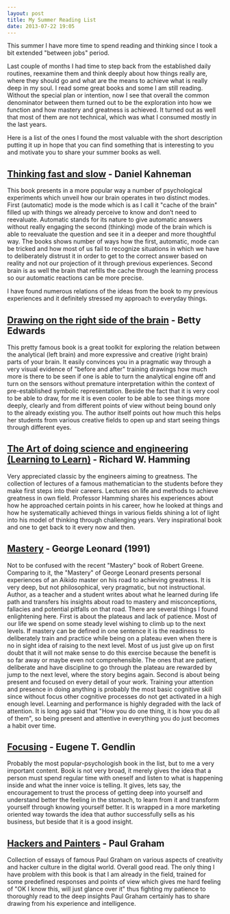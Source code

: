 ```yaml
---
layout: post
title: My Summer Reading List
date: 2013-07-22 19:05
---
```


This summer I have more time to spend reading and thinking since I took a bit extended "between jobs" period.

Last couple of months I had time to step back from the established daily routines, reexamine them and think deeply about how things really are, where they should go and what are the means to achieve what is really deep in my soul. I read some great books and some I am still reading. Without the special plan or intention, now I see that overall the common denominator between them turned out to be the exploration into how we function and how mastery and greatness is achieved. It turned out as well that most of them are not technical, which was what I consumed mostly in the last years.

Here is a list of the ones I found the most valuable with the short description putting it up in hope that you can find something that is interesting to you and motivate you to share your summer books as well.

## [Thinking fast and slow](http://www.amazon.com/Thinking-Fast-Slow-Daniel-Kahneman/dp/0374533555) - Daniel Kahneman

This book presents in a more popular way a number of psychological experiments which unveil how our brain operates in two distinct modes. First (automatic) mode is the mode which is as I call it "cache of the brain" filled up with things we already perceive to know and don’t need to reevaluate. Automatic stands for its nature to give automatic answers without really engaging the second (thinking) mode of the brain which is able to reevaluate the question and see it in a deeper and more thoughtful way. The books shows number of ways how the first, automatic, mode can be tricked and how most of us fail to recognize situations in which we have to deliberately distrust it in order to get to the correct answer based on reality and not our projection of it through previous experiences. Second brain is as well the brain that refills the cache through the learning process so our automatic reactions can be more precise.

I have found numerous relations of the ideas from the book to my previous experiences and it definitely stressed my approach to everyday things.

## [Drawing on the right side of the brain](http://www.amazon.com/Drawing-Right-Side-Brain-ebook/dp/B005KGJWRG/ref=sr_1_3?s=books&ie=UTF8&qid=1374502238&sr=1-3&keywords=drawing+on+the+right+side+of+the+brain) - Betty Edwards

This pretty famous book is a great toolkit for exploring the relation between the analytical (left brain) and more expressive and creative (right brain) parts of your brain. It easily convinces you in a pragmatic way through a very visual evidence of "before and after" training drawings how much more is there to be seen if one is able to turn the analytical engine off and turn on the sensors without premature interpretation within the context of pre-established symbolic representation. Beside the fact that it is very cool to be able to draw, for me it is even cooler to be able to see things more deeply, clearly and from different points of view without being bound only to the already existing you. The author itself points out how much this helps her students from various creative fields to open up and start seeing things through different eyes.

## [The Art of doing science and engineering (Learning to Learn)](http://www.amazon.com/Art-Doing-Science-Engineering-ebook/dp/B000P2XFPA/ref=sr_1_1?s=books&ie=UTF8&qid=1374502303&sr=1-1&keywords=the+art+of+doing+science+and+engineering) - Richard W. Hamming

Very appreciated classic by the engineers aiming to greatness. The collection of lectures of a famous mathematician to the students before they make first steps into their careers. Lectures on life and methods to achieve greatness in own field. Professor Hamming shares his experiences about how he approached certain points in his career, how he looked at things and how he systematically achieved things in various fields shining a lot of light into his model of thinking through challenging years. Very inspirational book and one to get back to it every now and then.

## [Mastery](http://www.amazon.com/Mastery-Keys-Success-Long-Term-Fulfillment/dp/0452267560/ref=sr_1_1?s=books&ie=UTF8&qid=1374502336&sr=1-1&keywords=mastery+george+leonard) - George Leonard (1991)

Not to be confused with the recent "Mastery" book of Robert Greene. Comparing to it, the "Mastery" of George Leonard presents personal experiences of an Aikido master on his road to achieving greatness. It is very deep, but not philosophical, very pragmatic, but not instructional. Author, as a teacher and a student writes about what he learned during life path and transfers his insights about road to mastery and misconceptions, fallacies and potential pitfalls on that road. There are several things I found enlightening here. First is about the plateaus and lack of patience. Most of our life we spend on some steady level wishing to climb up to the next levels. If mastery can be defined in one sentence it is the readiness to deliberately train and practice while being on a plateau even when there is no in sight idea of raising to the next level. Most of us just give up on first doubt that it will not make sense to do this exercise because the benefit is so far away or maybe even not comprehensible. The ones that are patient, deliberate and have discipline to go through the plateau are rewarded by jump to the next level, where the story begins again. Second is about being present and focused on every detail of your work. Training your attention and presence in doing anything is probably the most basic cognitive skill since without focus other cognitive processes do not get activated in a high enough level. Learning and performance is highly degraded with the lack of attention. It is long ago said that "How you do one thing, it is how you do all of them", so being present and attentive in everything you do just becomes a habit over time.

## [Focusing](http://www.amazon.com/Focusing-ebook/dp/B004CLYCSO/ref=sr_1_1?s=books&ie=UTF8&qid=1374502375&sr=1-1&keywords=focusing+by+eugene+gendlin) - Eugene T. Gendlin

Probably the most popular-psychologish book in the list, but to me a very important content. Book is not very broad, it merely gives the idea that a person must spend regular time with oneself and listen to what is happening inside and what the inner voice is telling. It gives, lets say, the encouragement to trust the process of getting deep into yourself and understand better the feeling in the stomach, to learn from it and transform yourself through knowing yourself better. It is wrapped in a more marketing oriented way towards the idea that author successfully sells as his business, but beside that it is a good insight.

## [Hackers and Painters](http://www.amazon.com/Hackers-Painters-ebook/dp/B0026OR2NQ/ref=sr_1_1?s=books&ie=UTF8&qid=1374502400&sr=1-1&keywords=hackers+and+painters) - Paul Graham

Collection of essays of famous Paul Graham on various aspects of creativity and hacker culture in the digital world. Overall good read. The only thing I have problem with this book is that I am already in the field, trained for some predefined responses and points of view which gives me hard feeling of "OK I know this, will just glance over it" thus fighting my patience to thoroughly read to the deep insights Paul Graham certainly has to share drawing from his experience and intelligence.
